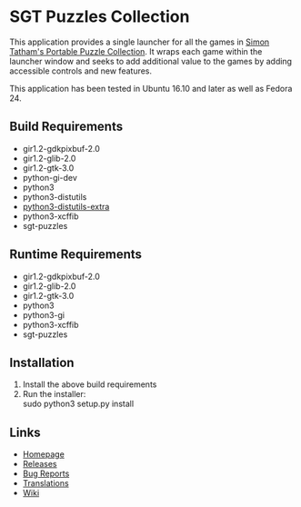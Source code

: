 # SGT Puzzles Collection

This application provides a single launcher for all the games in
[Simon Tatham's Portable Puzzle Collection](https://www.chiark.greenend.org.uk/~sgtatham/puzzles/).
It wraps each game within the launcher window and seeks to
add additional value to the games by adding accessible controls
and new features.

This application has been tested in Ubuntu 16.10 and later as
well as Fedora 24.

## Build Requirements
 - gir1.2-gdkpixbuf-2.0
 - gir1.2-glib-2.0
 - gir1.2-gtk-3.0
 - python-gi-dev
 - python3
 - python3-distutils
 - [python3-distutils-extra](https://launchpad.net/python-distutils-extra)
 - python3-xcffib
 - sgt-puzzles

## Runtime Requirements
 - gir1.2-gdkpixbuf-2.0
 - gir1.2-glib-2.0
 - gir1.2-gtk-3.0
 - python3 
 - python3-gi
 - python3-xcffib
 - sgt-puzzles

## Installation

 1. Install the above build requirements
 2. Run the installer: \
    sudo python3 setup.py install

## Links
 - [Homepage](https://github.com/bluesabre/sgt-launcher)
 - [Releases](https://github.com/bluesabre/sgt-launcher/releases)
 - [Bug Reports](https://github.com/bluesabre/sgt-launcher/issues)
 - [Translations](https://www.transifex.com/bluesabreorg/sgt-launcher)
 - [Wiki](https://github.com/bluesabre/sgt-launcher/wiki)
